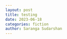 ```yaml
---
layout: post
title: testing
date: 2023-06-18
categories: fiction
author: Saranga Sudarshan
---
```

<div>
  <canvas id="myChart"></canvas>
</div>

<script src="https://cdn.jsdelivr.net/npm/chart.js@4.3.0/dist/chart.umd.min.js"></script>

<script>
  const ctx = document.getElementById('myChart');

  new Chart(ctx, {
    type: 'bar',
    data: {
      labels: ['Red', 'Blue', 'Yellow', 'Green', 'Purple', 'Orange'],
      datasets: [{
        label: '# of Votes',
        data: [12, 19, 3, 5, 2, 3],
        borderWidth: 1
      }]
    },
    options: {
      scales: {
        y: {
          beginAtZero: true
        }
      }
    }
  });
</script>

